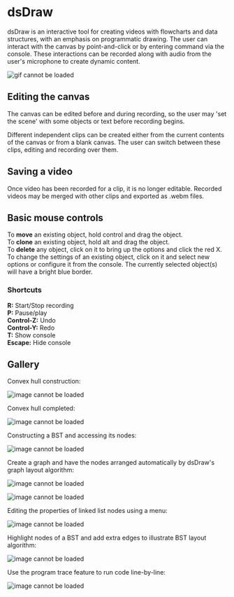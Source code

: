 # dsDraw

dsDraw is an interactive tool for creating videos with flowcharts and data structures, with an emphasis on programmatic drawing. The user can interact with the canvas by point-and-click or by entering command via the console. These interactions can be recorded along with audio from the user's microphone to create dynamic content. 

![gif cannot be loaded](https://github.com/danjeffries96/dsDraw/blob/master/docs/screenshots/menu.gif "Logo Title Text 1")

## Editing the canvas  
The canvas can be edited before and during recording, so the user may 'set the scene' with some objects or text before recording begins. 

Different independent clips can be created either from the current contents of the canvas or from a blank canvas. The user can switch between these clips, editing and recording over them. 

## Saving a video  
Once video has been recorded for a clip, it is no longer editable. Recorded videos may be merged with other clips and exported as .webm files.

## Basic mouse controls
To __move__ an existing object, hold control and drag the object.  
To __clone__ an existing object, hold alt and drag the object.  
To __delete__ any object, click on it to bring up the options and click the red X.   
To change the settings of an existing object, click on it
and select new options or configure it from the console.
The currently selected object(s) will have a bright blue border.  

### Shortcuts
__R:__ Start/Stop recording  
__P:__ Pause/play  
__Control-Z:__ Undo   
__Control-Y:__ Redo  
__T:__ Show console   
__Escape:__ Hide console   


## Gallery

Convex hull construction: 

![image cannot be loaded](https://github.com/jeffriesd/dsDraw/blob/master/docs/figures/hull/hull-color.png)

Convex hull completed:

![image cannot be loaded](https://github.com/jeffriesd/dsDraw/blob/master/docs/figures/hull/hull-outline.png)


Constructing a BST and accessing its nodes: 

![image cannot be loaded](https://github.com/jeffriesd/dsDraw/blob/master/docs/figures/bstnode-ind-sm.png)


Create a graph and have the nodes arranged automatically by dsDraw's graph layout algorithm: 

![image cannot be loaded](https://github.com/jeffriesd/dsDraw/blob/master/docs/figures/graph1.png)

![image cannot be loaded](https://github.com/jeffriesd/dsDraw/blob/master/docs/figures/graphloop.png)


Editing the properties of linked list nodes using a menu: 

![image cannot be loaded](https://github.com/jeffriesd/dsDraw/blob/master/docs/figures/linked-node-props.png)

Highlight nodes of a BST and add extra edges to illustrate BST layout algorithm: 

![image cannot be loaded](https://github.com/jeffriesd/dsDraw/blob/master/docs/figures/reingoldthreads.png)

Use the program trace feature to run code line-by-line:

![image cannot be loaded](https://github.com/jeffriesd/dsDraw/blob/master/docs/figures/prog-trace-fin.gif)

